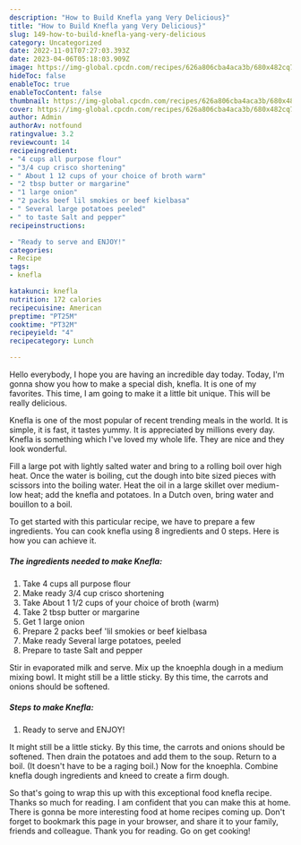 ```yaml
---
description: "How to Build Knefla yang Very Delicious}"
title: "How to Build Knefla yang Very Delicious}"
slug: 149-how-to-build-knefla-yang-very-delicious
category: Uncategorized
date: 2022-11-01T07:27:03.393Z
date: 2023-04-06T05:18:03.909Z
image: https://img-global.cpcdn.com/recipes/626a806cba4aca3b/680x482cq70/knefla-recipe-main-photo.jpg
hideToc: false
enableToc: true
enableTocContent: false
thumbnail: https://img-global.cpcdn.com/recipes/626a806cba4aca3b/680x482cq70/knefla-recipe-main-photo.jpg
cover: https://img-global.cpcdn.com/recipes/626a806cba4aca3b/680x482cq70/knefla-recipe-main-photo.jpg
author: Admin
authorAv: notfound
ratingvalue: 3.2
reviewcount: 14
recipeingredient:
- "4 cups all purpose flour"
- "3/4 cup crisco shortening"
- " About 1 12 cups of your choice of broth warm"
- "2 tbsp butter or margarine"
- "1 large onion"
- "2 packs beef lil smokies or beef kielbasa"
- " Several large potatoes peeled"
- " to taste Salt and pepper"
recipeinstructions:

- "Ready to serve and ENJOY!"
categories:
- Recipe
tags:
- knefla

katakunci: knefla 
nutrition: 172 calories
recipecuisine: American
preptime: "PT25M"
cooktime: "PT32M"
recipeyield: "4"
recipecategory: Lunch

---
```



Hello everybody, I hope you are having an incredible day today. Today, I'm gonna show you how to make a special dish, knefla. It is one of my favorites. This time, I am going to make it a little bit unique. This will be really delicious.

Knefla is one of the most popular of recent trending meals in the world. It is simple, it is fast, it tastes yummy. It is appreciated by millions every day. Knefla is something which I've loved my whole life. They are nice and they look wonderful.

Fill a large pot with lightly salted water and bring to a rolling boil over high heat. Once the water is boiling, cut the dough into bite sized pieces with scissors into the boiling water. Heat the oil in a large skillet over medium-low heat; add the knefla and potatoes. In a Dutch oven, bring water and bouillon to a boil.


To get started with this particular recipe, we have to prepare a few ingredients. You can cook knefla using 8 ingredients and 0 steps. Here is how you can achieve it.

<!--inarticleads1-->

##### The ingredients needed to make Knefla:

1. Take 4 cups all purpose flour
1. Make ready 3/4 cup crisco shortening
1. Take  About 1 1/2 cups of your choice of broth (warm)
1. Take 2 tbsp butter or margarine
1. Get 1 large onion
1. Prepare 2 packs beef &#39;lil smokies or beef kielbasa
1. Make ready  Several large potatoes, peeled
1. Prepare  to taste Salt and pepper


Stir in evaporated milk and serve. Mix up the knoephla dough in a medium mixing bowl. It might still be a little sticky. By this time, the carrots and onions should be softened. 

<!--inarticleads2-->

##### Steps to make Knefla:


1. Ready to serve and ENJOY!

It might still be a little sticky. By this time, the carrots and onions should be softened. Then drain the potatoes and add them to the soup. Return to a boil. (It doesn&#39;t have to be a raging boil.) Now for the knoephla. Combine knefla dough ingredients and kneed to create a firm dough. 

So that's going to wrap this up with this exceptional food knefla recipe. Thanks so much for reading. I am confident that you can make this at home. There is gonna be more interesting food at home recipes coming up. Don't forget to bookmark this page in your browser, and share it to your family, friends and colleague. Thank you for reading. Go on get cooking!

